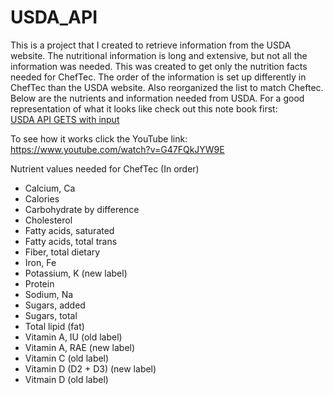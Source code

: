 # USDA_API

This is a project that I created to retrieve information from the USDA website. 
The nutritional information is long and extensive, but not all the information was needed. This was created to get only the nutrition facts needed for ChefTec.
The order of the information is set up differently in ChefTec than the USDA website. Also reorganized the list to match Cheftec.
Below are the nutrients and information needed from USDA.
For a good representation of what it looks like check out this note book first:<br>
[USDA API GETS with input](USDA_API_GETS_with_input.ipynb)

To see how it works click the YouTube link:
https://www.youtube.com/watch?v=G47FQkJYW9E

Nutrient values needed for ChefTec (In order)
- Calcium, Ca
- Calories
- Carbohydrate by difference
- Cholesterol
- Fatty acids, saturated
- Fatty acids, total trans
- Fiber, total dietary
- Iron, Fe
- Potassium, K (new label)
- Protein
- Sodium, Na
- Sugars, added
- Sugars, total
- Total lipid (fat)
- Vitamin A, IU (old label)
- Vitamin A, RAE (new label)
- Vitamin C (old label)
- Vitamin D (D2 + D3) (new label)
- Vitmain D (old label)
